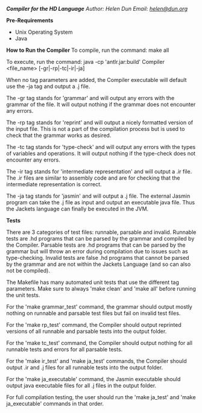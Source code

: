 
***Compiler for the HD Language***
*Author: Helen Dun*
*Email: helen@dun.org*

**Pre-Requirements**
- Unix Operating System
- Java

**How to Run the Compiler**
To compile, run the command:
    make all

To execute, run the command:
    java  -cp 'antlr.jar:build' Compiler <file_name> [-gr|-rp|-tc|-ir|-ja]

When no tag parameters are added, the Compiler executable will default use the -ja tag and output a .j file. 

The -gr tag stands for 'grammar' and will output any errors with the grammar of the file. It will output nothing if the grammar does not encounter any errors.

The -rp tag stands for 'reprint' and will output a nicely formatted version of the input file. This  is not a part of the compilation process but is used to check that the grammar works as desired.

The -tc tag stands for 'type-check' and will output any errors with the types of variables and operations. It will output nothing if the type-check does not encounter any errors. 

The -ir tag stands for 'intermediate representation' and will output a .ir file. The .ir files are similar to assembly code and are for checking that the intermediate representation is correct.

The -ja tag stands for 'jasmin' and will output a .j file. The external Jasmin program can take the .j file as input and output an executable java file. Thus the Jackets language can finally be executed in the JVM.


**Tests**

There are 3 categories of test files: runnable, parsable and invalid. Runnable tests are .hd programs that can be parsed by the grammar and compiled by the Compiler. Parsable tests are .hd programs that can be parsed by the grammar but will throw an error during compilation due to issues such as type-checking. Invalid tests are false .hd programs that cannot be parsed by the grammar and are not within the Jackets Language (and so can also not be compiled).

The Makefile has many automated unit tests that use the different tag parameters. Make sure to always 'make clean' and 'make all' before running the unit tests.

For the 'make grammar_test' command, the grammar should output mostly nothing on runnable and parsable test files but fail on invalid test files.

For the 'make rp_test' command, the Compiler should output reprinted versions of all runnable and parsable tests into the output folder.

For the 'make tc_test' command, the Compiler should output nothing for all runnable tests and errors for all parsable tests.

For the 'make ir_test' and 'make ja_test' commands, the Compiler should output .ir and .j files for all runnable tests into the output folder.

For the 'make ja_executable' command, the Jasmin executable should output java executable files for all .j files in the output folder.

For full compilation testing, the user should run the 'make ja_test' and 'make ja_executable' commands in that order.